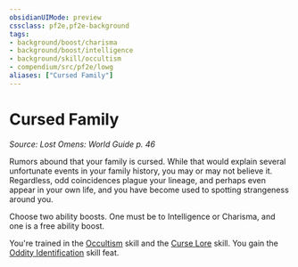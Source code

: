 ```yaml
---
obsidianUIMode: preview
cssclass: pf2e,pf2e-background
tags:
- background/boost/charisma
- background/boost/intelligence
- background/skill/occultism
- compendium/src/pf2e/lowg
aliases: ["Cursed Family"]
---
```

# Cursed Family
*Source: Lost Omens: World Guide p. 46*  

Rumors abound that your family is cursed. While that would explain several unfortunate events in your family history, you may or may not believe it. Regardless, odd coincidences plague your lineage, and perhaps even appear in your own life, and you have become used to spotting strangeness around you.

Choose two ability boosts. One must be to Intelligence or Charisma, and one is a free ability boost.

You're trained in the [Occultism](/compendium/skills.md#Occultism) skill and the [Curse Lore](/compendium/skills.md#Lore) skill. You gain the [Oddity Identification](/compendium/feats/oddity-identification.md) skill feat.